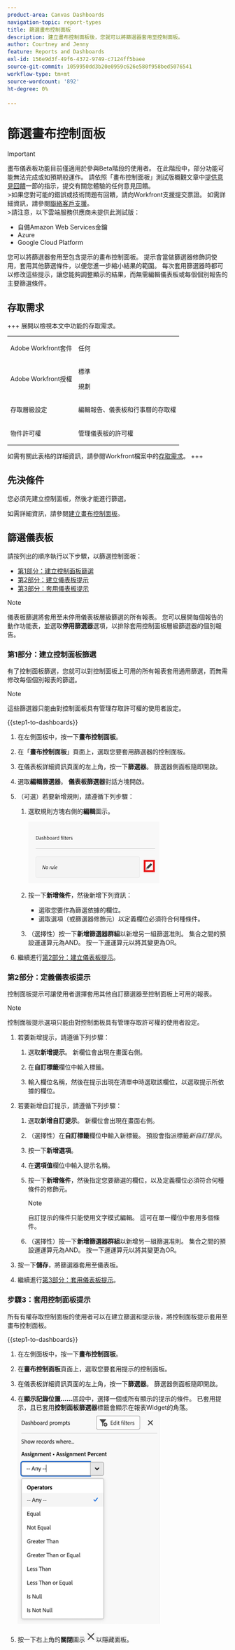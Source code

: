 ```yaml
---
product-area: Canvas Dashboards
navigation-topic: report-types
title: 篩選畫布控制面板
description: 建立畫布控制面板後，您就可以將篩選器套用至控制面板。
author: Courtney and Jenny
feature: Reports and Dashboards
exl-id: 156e9d3f-49f6-4372-9749-c7124ff5baee
source-git-commit: 1059950dd3b20e0959c626e580f958bed5076541
workflow-type: tm+mt
source-wordcount: '892'
ht-degree: 0%

---
```


# 篩選畫布控制面板

>[!IMPORTANT]
>
>畫布儀表板功能目前僅適用於參與Beta階段的使用者。 在此階段中，部分功能可能無法完成或如預期般運作。 請依照「畫布控制面板」測試版概觀文章中[提供意見回饋](/help/quicksilver/product-announcements/betas/canvas-dashboards-beta/canvas-dashboards-beta-information.md#provide-feedback)一節的指示，提交有關您體驗的任何意見回饋。<br>
>&#x200B;>如果您對可能的錯誤或技術問題有回饋，請向Workfront支援提交票證。 如需詳細資訊，請參閱[聯絡客戶支援](/help/quicksilver/workfront-basics/tips-tricks-and-troubleshooting/contact-customer-support.md)。<br>
>&#x200B;>請注意，以下雲端服務供應商未提供此測試版：
>
>* 自備Amazon Web Services金鑰
>* Azure
>* Google Cloud Platform


您可以將篩選器套用至包含提示的畫布控制面板。 提示會當做篩選器修飾詞使用，套用其他篩選條件，以便您進一步縮小結果的範圍。 每次套用篩選器時都可以修改這些提示，讓您能夠調整顯示的結果，而無需編輯儀表板或每個個別報告的主要篩選條件。

## 存取需求

+++ 展開以檢視本文中功能的存取需求。 

<table style="table-layout:auto"> 
<col> 
</col> 
<col> 
</col> 
<tbody> 
<tr> 
   <td role="rowheader"><p>Adobe Workfront套件</p></td> 
   <td> 
<p>任何 </p> 
   </td> 
<tr> 
 <tr> 
   <td role="rowheader"><p>Adobe Workfront授權</p></td> 
   <td> 
<p>標準</p> 
<p>規劃</p> 
   </td> 
   </tr> 
  </tr> 
  <tr> 
   <td role="rowheader"><p>存取層級設定</p></td> 
   <td><p>編輯報告、儀表板和行事曆的存取權</p>
  </td> 
  </tr> 
    </tr>  
        <tr> 
   <td role="rowheader"><p>物件許可權</p></td> 
   <td><p>管理儀表板的許可權</p>
  </td> 
  </tr> 
</tbody> 
</table>

如需有關此表格的詳細資訊，請參閱Workfront檔案中的[存取需求](/help/quicksilver/administration-and-setup/add-users/access-levels-and-object-permissions/access-level-requirements-in-documentation.md)。
+++

## 先決條件

您必須先建立控制面板，然後才能進行篩選。

如需詳細資訊，請參閱[建立畫布控制面板](/help/quicksilver/reports-and-dashboards/canvas-dashboards/create-dashboards/create-dashboards.md)。

## 篩選儀表板

請按列出的順序執行以下步驟，以篩選控制面板：

* [第1部分：建立控制面板篩選](#part-1-create-a-dashboard-filter)
* [第2部分：建立儀表板提示](#part-2-define-a-dashboard-prompt)
* [第3部分：套用儀表板提示](#step-3-apply-a-dashboard-prompt)

>[!NOTE]
>
>儀表板篩選將套用至未停用儀表板層級篩選的所有報表。  您可以展開每個報告的動作功能表，並選取&#x200B;**停用篩選器**&#x200B;選項，以排除套用控制面板層級篩選器的個別報告。


### 第1部分：建立控制面板篩選

有了控制面板篩選，您就可以對控制面板上可用的所有報表套用通用篩選，而無需修改每個個別報表的篩選。

>[!NOTE]
>
>這些篩選器只能由對控制面板具有管理存取許可權的使用者設定。


{{step1-to-dashboards}}

1. 在左側面板中，按一下&#x200B;**畫布控制面板**。

1. 在「**畫布控制面板**」頁面上，選取您要套用篩選器的控制面板。

1. 在儀表板詳細資訊頁面的左上角，按一下&#x200B;**篩選器**。 篩選器側面板隨即開啟。

1. 選取&#x200B;**編輯篩選器**。 **儀表板篩選器**&#x200B;對話方塊開啟。

1. （可選）若要新增規則，請遵循下列步驟：

   1. 選取規則方塊右側的&#x200B;**編輯**&#x200B;圖示。

      ![編輯圖示](assets/edit-icon.png)

   1. 按一下&#x200B;**新增條件**，然後新增下列資訊：
      * 選取您要作為篩選依據的欄位。
      * 選取選項（或篩選器修飾元）以定義欄位必須符合何種條件。

   1. （選擇性）按一下&#x200B;**新增篩選器群組**&#x200B;以新增另一組篩選准則。 集合之間的預設運運算元為AND。 按一下運運算元以將其變更為OR。

1. 繼續進行[第2部分：建立儀表板提示](#part-2-define-a-dashboard-prompt)。


### 第2部分：定義儀表板提示

控制面板提示可讓使用者選擇套用其他自訂篩選器至控制面板上可用的報表。

>[!NOTE]
>
>控制面板提示選項只能由對控制面板具有管理存取許可權的使用者設定。

1. 若要新增提示，請遵循下列步驟：

   1. 選取&#x200B;**新增提示**。 新欄位會出現在畫面右側。

   1. 在&#x200B;**自訂標籤**&#x200B;欄位中輸入標籤。

   1. 輸入欄位名稱，然後在提示出現在清單中時選取該欄位，以選取提示所依據的欄位。 

1. 若要新增自訂提示，請遵循下列步驟：

   1. 選取&#x200B;**新增自訂提示**。 新欄位會出現在畫面右側。

   1. （選擇性）在&#x200B;**自訂標籤**&#x200B;欄位中輸入新標籤。 預設會指派標籤&#x200B;*新自訂提示*。

   1. 按一下&#x200B;**新增選項**。

   1. 在&#x200B;**選項值**&#x200B;欄位中輸入提示名稱。

   1. 按一下&#x200B;**新增條件**，然後指定您要篩選的欄位，以及定義欄位必須符合何種條件的修飾元。

      >[!NOTE]
      >
      >自訂提示的條件只能使用文字模式編輯。 這可在單一欄位中套用多個條件。


   1. （選擇性）按一下&#x200B;**新增篩選器群組**&#x200B;以新增另一組篩選准則。 集合之間的預設運運算元為AND。 按一下運運算元以將其變更為OR。

1. 按一下&#x200B;**儲存**，將篩選器套用至儀表板。

1. 繼續進行[第3部分：套用儀表板提示](#step-3-apply-a-dashboard-prompt)。

### 步驟3：套用控制面板提示

所有有權存取控制面板的使用者可以在建立篩選和提示後，將控制面板提示套用至畫布控制面板。

{{step1-to-dashboards}}

1. 在左側面板中，按一下&#x200B;**畫布控制面板**。

1. 在&#x200B;**畫布控制面板**&#x200B;頁面上，選取您要套用提示的控制面板。

1. 在儀表板詳細資訊頁面的左上角，按一下&#x200B;**篩選器**。 篩選器側面板隨即開啟。

1. 在&#x200B;**顯示記錄位置……**&#x200B;區段中，選擇一個或所有顯示的提示的條件。 已套用提示，且已套用&#x200B;**控制面板篩選器**&#x200B;標籤會顯示在報表Widget的角落。
   ![選取條件](assets/prompts-list.png)

1. 按一下右上角的&#x200B;**關閉**&#x200B;圖示![關閉圖示](assets/close-icon.png)以隱藏面板。
